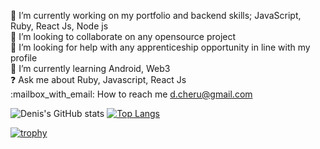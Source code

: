 :telescope: I’m currently working on my portfolio and backend skills; JavaScript, Ruby, React Js, Node js  
:dancers: I’m looking to collaborate on any opensource project  
:hammer: I’m looking for help with any apprenticeship opportunity in line with my profile      
:seedling: I’m currently learning  Android, Web3   
:question: Ask me about Ruby, Javascript, React Js  
:mailbox_with_email: How to reach me d.cheru@gmail.com 



![Denis's GitHub stats](https://github-readme-stats.vercel.app/api?username=Kipkemden&show_icons=true&theme=radical)
[![Top Langs](https://github-readme-stats.vercel.app/api/top-langs/?username=Kipkemden)](https://github.com/anuraghazra/github-readme-stats)

[![trophy](https://github-profile-trophy.vercel.app/?username=Kipkemden&theme=onedark)](https://github.com/ryo-ma/github-profile-trophy)
